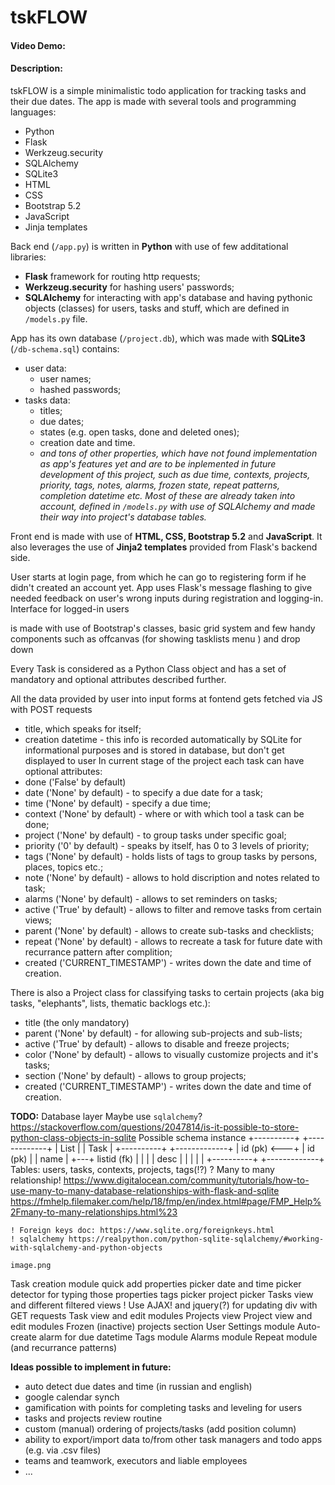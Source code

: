 # tskFLOW
#### Video Demo:  <URL HERE>
#### Description:
tskFLOW is a simple minimalistic todo application for tracking tasks and their due dates.
The app is made with several tools and programming languages:
- Python
- Flask
- Werkzeug.security
- SQLAlchemy
- SQLite3
- HTML
- CSS
- Bootstrap 5.2
- JavaScript
- Jinja templates

Back end (`/app.py`) is written in **Python** with use of few additational libraries:
- **Flask** framework for routing http requests;
- **Werkzeug.security** for hashing users' passwords;
- **SQLAlchemy** for interacting with app's database and having pythonic objects (classes) for users, tasks and stuff, which are defined in `/models.py` file.

App has its own database (`/project.db`), which was made with **SQLite3** (`/db-schema.sql`) contains:
- user data:
  - user names;
  - hashed passwords;
- tasks data:
  - titles;
  - due dates;
  - states (e.g. open tasks, done and deleted ones);
  - creation date and time.
  - *and tons of other properties, which have not found implementation as app's features yet and are to be inplemented in future development of this project, such as due time, contexts, projects, priority, tags, notes, alarms, frozen state, repeat patterns, completion datetime etc. Most of these are already taken into account, defined in `/models.py` with use of SQLAlchemy and made their way into project's database tables.*

Front end is made with use of **HTML, CSS, Bootstrap 5.2** and **JavaScript**. It also leverages the use of **Jinja2 templates** provided from Flask's backend side.

User starts at login page, from which he can go to registering form if he didn't created an account yet.
App uses Flask's message flashing to give needed feedback on user's wrong inputs during registration and logging-in.
Interface for logged-in users 

is made with use of Bootstrap's classes, basic grid system and few handy components such as offcanvas (for showing tasklists menu ) and drop down

Every Task is considered as a Python Class object and has a set of mandatory and optional attributes described further.



All the data provided by user into input forms at fontend gets fetched via JS with POST requests
- title, which speaks for itself;
- creation datetime - this info is recorded automatically by SQLite for informational purposes and is stored in database, but don't get displayed to user
In current stage of the project each task can have optional attributes:
- done ('False' by default)
- date ('None' by default) - to specify a due date for a task;
- time ('None' by default) - specify a due time;
- context ('None' by default) - where or with which tool a task can be done;
- project ('None' by default) - to group tasks under specific goal;
- priority ('0' by default) - speaks by itself, has 0 to 3 levels of priority;
- tags ('None' by default) - holds lists of tags to group tasks by persons, places, topics etc.;
- note ('None' by default) - allows to hold discription and notes related to task;
- alarms ('None' by default) - allows to set reminders on tasks;
- active ('True' by default) - allows to filter and remove tasks from certain views;
- parent ('None' by default) - allows to create sub-tasks and checklists;
- repeat ('None' by default) - allows to recreate a task for future date with recurrance pattern after complition;
- created ('CURRENT_TIMESTAMP') - writes down the date and time of creation.

There is also a Project class for classifying tasks to certain projects (aka big tasks, "elephants", lists, thematic backlogs etc.):
- title (the only mandatory)
- parent ('None' by default) - for allowing sub-projects and sub-lists;
- active ('True' by default) - allows to disable and freeze projects;
- color ('None' by default) - allows to visually customize projects and it's tasks;
- section ('None' by default) - allows to group projects;
- created ('CURRENT_TIMESTAMP') - writes down the date and time of creation.

**TODO:**
Database layer
    Maybe use `sqlalchemy`? https://stackoverflow.com/questions/2047814/is-it-possible-to-store-python-class-objects-in-sqlite
    Possible schema instance
    +----------+       +-------------+
    | List     |       | Task        |
    +----------+       +-------------+
    | id (pk)  <---+   | id (pk)     |
    | name     |   +---+ listid (fk) |
    |          |       | desc        |
    |          |       |             |
    +----------+       +-------------+
    Tables: users, tasks, contexts, projects, tags(!?) ?
    Many to many relationship!
    https://www.digitalocean.com/community/tutorials/how-to-use-many-to-many-database-relationships-with-flask-and-sqlite
    https://fmhelp.filemaker.com/help/18/fmp/en/index.html#page/FMP_Help%2Fmany-to-many-relationships.html%23

    ! Foreign keys doc: https://www.sqlite.org/foreignkeys.html
    ! sqlalchemy https://realpython.com/python-sqlite-sqlalchemy/#working-with-sqlalchemy-and-python-objects

    image.png
Task creation module
    quick add
    properties picker
        date and time picker
            detector for typing those properties
    tags picker
    project picker
Tasks view and different filtered views
    ! Use AJAX! and jquery(?) for updating div with GET requests
Task view and edit modules
Projects view
Project view and edit modules
    Frozen (inactive) projects section
User Settings module
    Auto-create alarm for due datetime
Tags module
Alarms module
Repeat module (and recurrance patterns)


**Ideas possible to implement in future:**
- auto detect due dates and time (in russian and english)
- google calendar synch
- gamification with points for completing tasks and leveling for users
- tasks and projects review routine
- custom (manual) ordering of projects/tasks (add position column)
- ability to export/import data to/from other task managers and todo apps (e.g. via .csv files)
- teams and teamwork, executors and liable employees
- ...